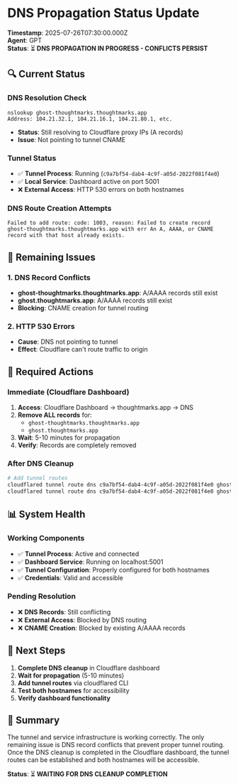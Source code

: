 # DNS Propagation Status Update

**Timestamp**: 2025-07-26T07:30:00.000Z  
**Agent**: GPT  
**Status**: ⏳ **DNS PROPAGATION IN PROGRESS - CONFLICTS PERSIST**  

## 🔍 **Current Status**

### **DNS Resolution Check**
```
nslookup ghost-thoughtmarks.thoughtmarks.app
Address: 104.21.32.1, 104.21.16.1, 104.21.80.1, etc.
```
- **Status**: Still resolving to Cloudflare proxy IPs (A records)
- **Issue**: Not pointing to tunnel CNAME

### **Tunnel Status**
- ✅ **Tunnel Process**: Running (`c9a7bf54-dab4-4c9f-a05d-2022f081f4e0`)
- ✅ **Local Service**: Dashboard active on port 5001
- ❌ **External Access**: HTTP 530 errors on both hostnames

### **DNS Route Creation Attempts**
```
Failed to add route: code: 1003, reason: Failed to create record ghost-thoughtmarks.thoughtmarks.app with err An A, AAAA, or CNAME record with that host already exists.
```

## 🚨 **Remaining Issues**

### **1. DNS Record Conflicts**
- **ghost-thoughtmarks.thoughtmarks.app**: A/AAAA records still exist
- **ghost.thoughtmarks.app**: A/AAAA records still exist
- **Blocking**: CNAME creation for tunnel routing

### **2. HTTP 530 Errors**
- **Cause**: DNS not pointing to tunnel
- **Effect**: Cloudflare can't route traffic to origin

## 🔧 **Required Actions**

### **Immediate (Cloudflare Dashboard)**
1. **Access**: Cloudflare Dashboard → thoughtmarks.app → DNS
2. **Remove ALL records** for:
   - `ghost-thoughtmarks.thoughtmarks.app`
   - `ghost.thoughtmarks.app`
3. **Wait**: 5-10 minutes for propagation
4. **Verify**: Records are completely removed

### **After DNS Cleanup**
```bash
# Add tunnel routes
cloudflared tunnel route dns c9a7bf54-dab4-4c9f-a05d-2022f081f4e0 ghost-thoughtmarks.thoughtmarks.app
cloudflared tunnel route dns c9a7bf54-dab4-4c9f-a05d-2022f081f4e0 ghost.thoughtmarks.app
```

## 📊 **System Health**

### **Working Components**
- ✅ **Tunnel Process**: Active and connected
- ✅ **Dashboard Service**: Running on localhost:5001
- ✅ **Tunnel Configuration**: Properly configured for both hostnames
- ✅ **Credentials**: Valid and accessible

### **Pending Resolution**
- ❌ **DNS Records**: Still conflicting
- ❌ **External Access**: Blocked by DNS routing
- ❌ **CNAME Creation**: Blocked by existing A/AAAA records

## 🎯 **Next Steps**

1. **Complete DNS cleanup** in Cloudflare dashboard
2. **Wait for propagation** (5-10 minutes)
3. **Add tunnel routes** via cloudflared CLI
4. **Test both hostnames** for accessibility
5. **Verify dashboard functionality**

## 📝 **Summary**

The tunnel and service infrastructure is working correctly. The only remaining issue is DNS record conflicts that prevent proper tunnel routing. Once the DNS cleanup is completed in the Cloudflare dashboard, the tunnel routes can be established and both hostnames will be accessible.

**Status**: ⏳ **WAITING FOR DNS CLEANUP COMPLETION** 